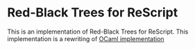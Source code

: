 # Red-Black Trees for ReScript

This is an implementation of Red-Black Trees for ReScript. This implementation is a rewriting of [OCaml implementation](https://github.com/bmeurer/ocaml-rbtrees)
